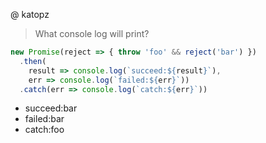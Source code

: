 @ katopz
> What console log will print?
```js
new Promise(reject => { throw 'foo' && reject('bar') })
  .then(
    result => console.log(`succeed:${result}`),
    err => console.log(`failed:${err}`))
  .catch(err => console.log(`catch:${err}`))
```
- succeed:bar
- failed:bar
- catch:foo
